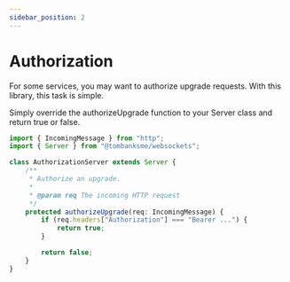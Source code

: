 ```yaml
---
sidebar_position: 2
---
```


# Authorization

For some services, you may want to authorize upgrade requests. With this library, this
task is simple.

Simply override the authorizeUpgrade function to your Server class and return true or
false.

```typescript title="/src/AuthorizationServer.ts"
import { IncomingMessage } from "http";
import { Server } from "@tombanksme/websockets";

class AuthorizationServer extends Server {
	/**
	 * Authorize an upgrade.
	 *
	 * @param req The incoming HTTP request
	 */
	protected authorizeUpgrade(req: IncomingMessage) {
		if (req.headers["Authorization"] === "Bearer ...") {
			return true;
		}

		return false;
	}
}
```
